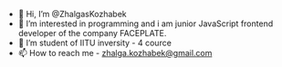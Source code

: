 - 👋 Hi, I’m @ZhalgasKozhabek
- 👀 I’m interested in programming and i am junior JavaScript frontend developer of the company FACEPLATE.
- 🌱 I’m student of IITU inversity - 4 cource
- 📫 How to reach me - zhalga.kozhabek@gmail.com

<!---
ZhalgasKozhabek/ZhalgasKozhabek is a ✨ special ✨ repository because its `README.md` (this file) appears on your GitHub profile.
You can click the Preview link to take a look at your changes.
--->

